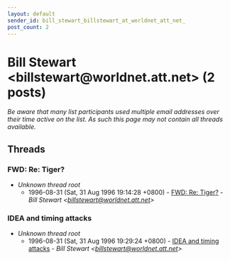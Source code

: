 ```yaml
---
layout: default
sender_id: bill_stewart_billstewart_at_worldnet_att_net_
post_count: 2
---
```


# Bill Stewart <billstewart<span>@</span>worldnet.att.net> (2 posts)

_Be aware that many list participants used multiple email addresses over their time active on the list. As such this page may not contain all threads available._

## Threads

### FWD: Re: Tiger?
+ _Unknown thread root_
  + 1996-08-31 (Sat, 31 Aug 1996 19:14:28 +0800) - [FWD: Re: Tiger?](/archive/1996/08/eb9ba7585669f8082bb151bb44e6f81e8fe0240bdd5424c3158f996f5ba80e7e) - _Bill Stewart \<billstewart@worldnet.att.net\>_

### IDEA and timing attacks
+ _Unknown thread root_
  + 1996-08-31 (Sat, 31 Aug 1996 19:29:24 +0800) - [IDEA and timing attacks](/archive/1996/08/4b9e54a31c8478092ca9a9331bb1b112844eece1b029c7e816a13cc5904536eb) - _Bill Stewart \<billstewart@worldnet.att.net\>_

